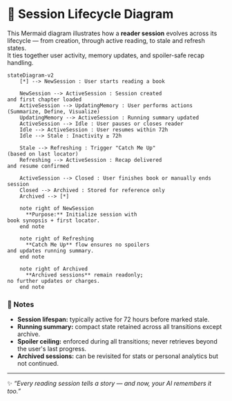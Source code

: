 # 🔁 Session Lifecycle Diagram

This Mermaid diagram illustrates how a **reader session** evolves across its lifecycle — from creation, through active reading, to stale and refresh states.  
It ties together user activity, memory updates, and spoiler-safe recap handling.

```mermaid
stateDiagram-v2
    [*] --> NewSession : User starts reading a book

    NewSession --> ActiveSession : Session created
and first chapter loaded
    ActiveSession --> UpdatingMemory : User performs actions
(Summarize, Define, Visualize)
    UpdatingMemory --> ActiveSession : Running summary updated
    ActiveSession --> Idle : User pauses or closes reader
    Idle --> ActiveSession : User resumes within 72h
    Idle --> Stale : Inactivity ≥ 72h

    Stale --> Refreshing : Trigger "Catch Me Up"
(based on last locator)
    Refreshing --> ActiveSession : Recap delivered
and resume confirmed

    ActiveSession --> Closed : User finishes book or manually ends session
    Closed --> Archived : Stored for reference only
    Archived --> [*]

    note right of NewSession
      **Purpose:** Initialize session with
book synopsis + first locator.
    end note

    note right of Refreshing
      **Catch Me Up** flow ensures no spoilers
and updates running summary.
    end note

    note right of Archived
      **Archived sessions** remain readonly;
no further updates or charges.
    end note
```

### 🧭 Notes
- **Session lifespan:** typically active for 72 hours before marked stale.
- **Running summary:** compact state retained across all transitions except archive.
- **Spoiler ceiling:** enforced during all transitions; never retrieves beyond the user's last progress.
- **Archived sessions:** can be revisited for stats or personal analytics but not continued.

---

✨ *“Every reading session tells a story — and now, your AI remembers it too.”*
